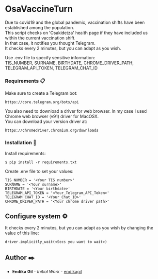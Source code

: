 # OsaVaccineTurn

Due to covid19 and the global pandemic, vaccination shifts have been established among the population. <br>
This script checks on 'Osakidetza' health page if they have included us within the current vaccination shift. <br>
In that case, it notifies you thought Telegram. <br>
It checks every 2 minutes, but you can adapt as you wish. <br>
 
Use .env file to specify sensitive information: <br>
TIS_NUMBER, SURNAME, BIRTHDATE, CHROME_DRIVER_PATH, TELEGRAM_API_TOKEN, TELEGRAM_CHAT_ID


### Requirements 📋

Make sure to create a Telegram bot:

```
https://core.telegram.org/bots/api
```

You also need to download a driver for web browser. In my case I used Chrome web browser (v91) driver for MacOSX.<br>
You can download your version driver at:
```
https://chromedriver.chromium.org/downloads
```


### Installation 🔧

Install requirements:

```
$ pip install -r requirements.txt
```

Create .env file to set your values:

```
TIS_NUMBER = '<Your TIS number>'
SURNAME = '<Your surname>'
BIRTHDATE = '<Your birthdate>'
TELEGRAM_API_TOKEN = '<Your_Telegram_API_Token>'
TELEGRAM_CHAT_ID = '<Your_Chat_ID>'
CHROME_DRIVER_PATH = '<Your chrome driver path>'
```

## Configure system ⚙️

It checks every 2 minutes, but you can adapt as you wish by changing the value of this line:
```
driver.implicitly_wait(<Secs you want to wait>)
```

## Author ✒️

* **Endika Gil** - *Initial Work* - [endikagil](https://github.com/endikagil)